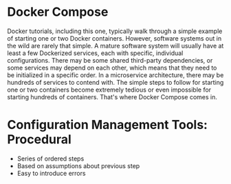 # Docker Compose

Docker tutorials, including this one, typically walk through a simple example of starting one or two Docker containers. However, software systems out in the wild are rarely that simple. A mature software system will usually have at least a few Dockerized services, each with specific, individual configurations. There may be some shared third-party dependencies, or some services may depend on each other, which means that they need to be initialized in a specific order. In a microservice architecture, there may be hundreds of services to contend with. The simple steps to follow for starting one or two containers become extremely tedious or even impossible for starting hundreds of containers. That's where Docker Compose comes in.

# Configuration Management Tools: Procedural

* Series of ordered steps
* Based on assumptions about previous step
* Easy to introduce errors